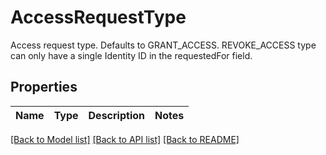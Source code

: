 # AccessRequestType

Access request type. Defaults to GRANT_ACCESS. REVOKE_ACCESS type can only have a single Identity ID in the requestedFor field.

## Properties

Name | Type | Description | Notes
------------ | ------------- | ------------- | -------------

[[Back to Model list]](../README.md#documentation-for-models) [[Back to API list]](../README.md#documentation-for-api-endpoints) [[Back to README]](../README.md)


